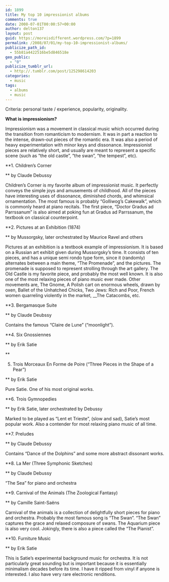 ```yaml
---
id: 1899
title: My top 10 impressionist albums
comments: true
date: 2008-07-01T00:00:57+00:00
author: delton137
layout: post
guid: https://moreisdifferent.wordpress.com/?p=1899
permalink: /2008/07/01/my-top-10-impressionist-albums/
publicize_path_id:
  - 55b81a4422516be5d846518e
geo_public:
  - "0"
publicize_tumblr_url:
  - http://.tumblr.com/post/125298614203
categories:
  - music
tags:
  - albums
  - music
---
```

Criteria: personal taste / experience, popularity, originality.

<!--more-->

**What is impressionism?**

Impressionism was a movement in classical music which occurred during the transition from romanticism to modernism. It was in part a reaction to the intense, drawn-out pieces of the romantic era. It was also a period of heavy experimentation with minor keys and dissonance. Impressionist pieces are relatively short, and usually are meant to represent a specific scene (such as &#8220;the old castle&#8221;, &#8220;the swan&#8221;, &#8220;the tempest&#8221;, etc).

**1. Children&#8217;s Corner

** by Claude Debussy

Children&#8217;s Corner is my favorite album of impressionist music. It perfectly conveys the simple joys and amusements of childhood. All of the pieces have interesting uses of dissonance, diminished chords, and whimsical ornamentation. The most famous is probably &#8220;Golliwog&#8217;s Cakewalk&#8221;, which is commonly heard at piano recitals. The first piece, &#8220;Doctor Gradus ad Parrssanum&#8221; is also aimed at poking fun at Gradus ad Parrssanum, the textbook on classical counterpoint.

**2. Pictures at an Exhibition (1874)

** by Mussorgsky, later orchestrated by Maurice Ravel and others

Pictures at an exhibition is a textbook example of impressionism. It is based on a Russian art exhibit given during Mussorgsky&#8217;s time. It consists of ten pieces, and has a unique semi rondo type form, since it (randomly) alternates between a main theme, &#8220;The Promenade&#8221;, and the pictures. The promenade is supposed to represent strolling through the art gallery. The Old Castle is my favorite piece, and probably the most well known. It is also one of the most relaxing pieces of piano music ever made. Other movements are, The Gnome, A Polish cart on enormous wheels, drawn by oxen<span xml:lang="ru">, </span> <span lang="ru" xml:lang="ru">Ballet of the Unhatched Chicks</span><span xml:lang="ru">, </span>Two Jews: Rich and Poor, French women quarreling violently in the market, __The Catacombs, etc.

**3. Bergamasque Suite

** by Claude Deubssy

Contains the famous &#8220;Claire de Lune&#8221; (&#8220;moonlight&#8221;).

**4. Six Gnossiennes

** by Erik Satie

**

5. Trois Morceaux En Forme de Poire (&#8220;Three Pieces in the Shape of a Pear&#8221;)

** by Erik Satie

Pure Satie. One of his most original works.

**6. Trois Gymnopedies

** by Erik Satie, later orchestrated by Debussy

Marked to be played as &#8220;Lent et Trieste&#8221;, (slow and sad), Satie&#8217;s most popular work. Also a contender for most relaxing piano music of all time.

**7. Preludes

** by Claude Debussy

Contains &#8220;Dance of the Dolphins&#8221; and some more abstract dissonant works.

**8. La Mer (Three Symphonic Sketches)

** by Claude Debussy

&#8220;The Sea&#8221; for piano and orchestra

**9. Carnival of the Animals (The Zoological Fantasy)

** by Camille Saint-Saëns

Carnival of the animals is a collection of delightfully short pieces for piano and orchestra. Probably the most famous song is &#8220;The Swan&#8221;. &#8220;The Swan&#8221; captures the grace and relaxed composure of swans. The Aquarium piece is also very cool. Jokingly, there is also a piece called the &#8220;The Pianist&#8221;.

**10. Furniture Music

** by Erik Satie

This is Satie&#8217;s experimental background music for orchestra. It is not particularly great sounding but is important because it is essentially minimalism decades before its time. I have it ripped from vinyl if anyone is interested. I also have very rare electronic renditions.
